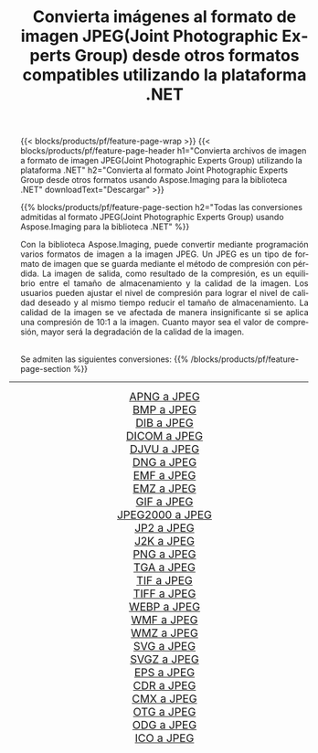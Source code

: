 ﻿---
title: Convierta imágenes al formato de imagen JPEG(Joint Photographic Experts Group) desde otros formatos compatibles utilizando la plataforma .NET 
weight: 3920
url: /es/net/conversion/to/jpeg 
lang: es
langdirlevel: 2
locales: zh-hans,ja,it,ru,de,es,fr,nl,id,lt,pl,pt,vi,tr,ko,zh-hant,ar,hi,th,sv,cs,uk,he
description: Usando Aspose.Imaging para la biblioteca .NET, es fácil convertir a JPEG(Joint Photographic Experts Group) desde otros formatos de imagen compatibles
---

{{< blocks/products/pf/feature-page-wrap >}}
{{< blocks/products/pf/feature-page-header h1="Convierta archivos de imagen a formato de imagen JPEG(Joint Photographic Experts Group) utilizando la plataforma .NET" h2="Convierta al formato Joint Photographic Experts Group desde otros formatos usando Aspose.Imaging para la biblioteca .NET" downloadText="Descargar" >}}


{{% blocks/products/pf/feature-page-section  h2="Todas las conversiones admitidas al formato JPEG(Joint Photographic Experts Group) usando Aspose.Imaging para la biblioteca .NET" %}}
<p align=justify>Con la biblioteca Aspose.Imaging, puede convertir mediante programación varios formatos de imagen a la imagen JPEG. Un JPEG es un tipo de formato de imagen que se guarda mediante el método de compresión con pérdida. La imagen de salida, como resultado de la compresión, es un equilibrio entre el tamaño de almacenamiento y la calidad de la imagen. Los usuarios pueden ajustar el nivel de compresión para lograr el nivel de calidad deseado y al mismo tiempo reducir el tamaño de almacenamiento. La calidad de la imagen se ve afectada de manera insignificante si se aplica una compresión de 10:1 a la imagen. Cuanto mayor sea el valor de compresión, mayor será la degradación de la calidad de la imagen. </p>
<br/>
Se admiten las siguientes conversiones:
{{% /blocks/products/pf/feature-page-section %}}
<div class="container-fluid productfamilypage bg-gray">
    <div class="convertypes bg-gray agp-content section">
        <div class="container">
		<hr style="margin-left:-20px;"/>
		<div class="row other-converters" style="gap: 10px;font-size: 19px;text-align:center;">
		    <div class='col-md-2 other-converter remove-lp remove-rp'><a href="/imaging/es/net/conversion/apng-to-jpeg" style="padding:15px;">APNG a JPEG</a></div>
<div class='col-md-2 other-converter remove-lp remove-rp'><a href="/imaging/es/net/conversion/bmp-to-jpeg" style="padding:15px;">BMP a JPEG</a></div>
<div class='col-md-2 other-converter remove-lp remove-rp'><a href="/imaging/es/net/conversion/dib-to-jpeg" style="padding:15px;">DIB a JPEG</a></div>
<div class='col-md-2 other-converter remove-lp remove-rp'><a href="/imaging/es/net/conversion/dicom-to-jpeg" style="padding:15px;">DICOM a JPEG</a></div>
<div class='col-md-2 other-converter remove-lp remove-rp'><a href="/imaging/es/net/conversion/djvu-to-jpeg" style="padding:15px;">DJVU a JPEG</a></div>
<div class='col-md-2 other-converter remove-lp remove-rp'><a href="/imaging/es/net/conversion/dng-to-jpeg" style="padding:15px;">DNG a JPEG</a></div>
<div class='col-md-2 other-converter remove-lp remove-rp'><a href="/imaging/es/net/conversion/emf-to-jpeg" style="padding:15px;">EMF a JPEG</a></div>
<div class='col-md-2 other-converter remove-lp remove-rp'><a href="/imaging/es/net/conversion/emz-to-jpeg" style="padding:15px;">EMZ a JPEG</a></div>
<div class='col-md-2 other-converter remove-lp remove-rp'><a href="/imaging/es/net/conversion/gif-to-jpeg" style="padding:15px;">GIF a JPEG</a></div>
<div class='col-md-2 other-converter remove-lp remove-rp'><a href="/imaging/es/net/conversion/jpeg2000-to-jpeg" style="padding:15px;">JPEG2000 a JPEG</a></div>
<div class='col-md-2 other-converter remove-lp remove-rp'><a href="/imaging/es/net/conversion/jp2-to-jpeg" style="padding:15px;">JP2 a JPEG</a></div>
<div class='col-md-2 other-converter remove-lp remove-rp'><a href="/imaging/es/net/conversion/j2k-to-jpeg" style="padding:15px;">J2K a JPEG</a></div>
<div class='col-md-2 other-converter remove-lp remove-rp'><a href="/imaging/es/net/conversion/png-to-jpeg" style="padding:15px;">PNG a JPEG</a></div>
<div class='col-md-2 other-converter remove-lp remove-rp'><a href="/imaging/es/net/conversion/tga-to-jpeg" style="padding:15px;">TGA a JPEG</a></div>
<div class='col-md-2 other-converter remove-lp remove-rp'><a href="/imaging/es/net/conversion/tif-to-jpeg" style="padding:15px;">TIF a JPEG</a></div>
<div class='col-md-2 other-converter remove-lp remove-rp'><a href="/imaging/es/net/conversion/tiff-to-jpeg" style="padding:15px;">TIFF a JPEG</a></div>
<div class='col-md-2 other-converter remove-lp remove-rp'><a href="/imaging/es/net/conversion/webp-to-jpeg" style="padding:15px;">WEBP a JPEG</a></div>
<div class='col-md-2 other-converter remove-lp remove-rp'><a href="/imaging/es/net/conversion/wmf-to-jpeg" style="padding:15px;">WMF a JPEG</a></div>
<div class='col-md-2 other-converter remove-lp remove-rp'><a href="/imaging/es/net/conversion/wmz-to-jpeg" style="padding:15px;">WMZ a JPEG</a></div>
<div class='col-md-2 other-converter remove-lp remove-rp'><a href="/imaging/es/net/conversion/svg-to-jpeg" style="padding:15px;">SVG a JPEG</a></div>
<div class='col-md-2 other-converter remove-lp remove-rp'><a href="/imaging/es/net/conversion/svgz-to-jpeg" style="padding:15px;">SVGZ a JPEG</a></div>
<div class='col-md-2 other-converter remove-lp remove-rp'><a href="/imaging/es/net/conversion/eps-to-jpeg" style="padding:15px;">EPS a JPEG</a></div>
<div class='col-md-2 other-converter remove-lp remove-rp'><a href="/imaging/es/net/conversion/cdr-to-jpeg" style="padding:15px;">CDR a JPEG</a></div>
<div class='col-md-2 other-converter remove-lp remove-rp'><a href="/imaging/es/net/conversion/cmx-to-jpeg" style="padding:15px;">CMX a JPEG</a></div>
<div class='col-md-2 other-converter remove-lp remove-rp'><a href="/imaging/es/net/conversion/otg-to-jpeg" style="padding:15px;">OTG a JPEG</a></div>
<div class='col-md-2 other-converter remove-lp remove-rp'><a href="/imaging/es/net/conversion/odg-to-jpeg" style="padding:15px;">ODG a JPEG</a></div>
<div class='col-md-2 other-converter remove-lp remove-rp'><a href="/imaging/es/net/conversion/ico-to-jpeg" style="padding:15px;">ICO a JPEG</a></div>
                </div>
        </div>
    </div>
</div>
<br/>

